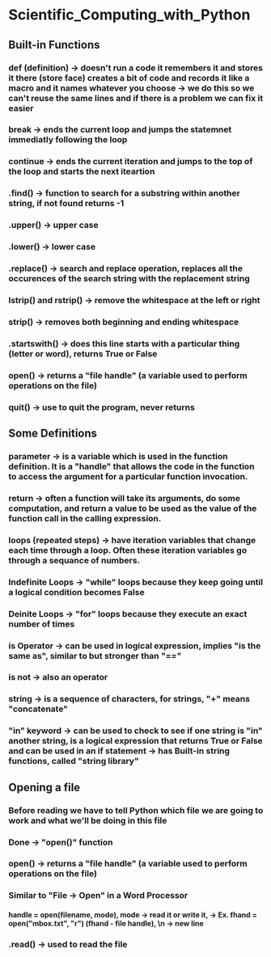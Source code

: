 # Scientific_Computing_with_Python

## Built-in Functions
### def (definition) -> doesn't run a code it remembers it and stores it there (store face) creates a bit of code and records it like a macro and it names whatever you choose -> we do this so we can't reuse the same lines and if there is a problem we can fix it easier
### break -> ends the current loop and jumps the statemnet immediatly following the loop
### continue -> ends the current iteration and jumps to the top of the loop and starts the next iteartion
### .find() -> function to search for a substring within another string, if not found returns -1
### .upper() -> upper case
### .lower() -> lower case 
### .replace() -> search and replace operation, replaces all the occurences of the search string with the replacement string
### lstrip() and rstrip() -> remove the whitespace at the left or right
### strip() -> removes both beginning and ending whitespace
### .startswith() -> does this line starts with a particular thing (letter or word), returns True or False
### open() -> returns a "file handle" (a variable used to perform operations on the file)
### quit() -> use to quit the program, never returns

## Some Definitions
### parameter -> is a variable which is used in the function definition. It is a "handle" that allows the code in the function to access the argument for a particular function invocation.
### return -> often a function will take its arguments, do some computation, and return a value to be used as the value of the function call in the calling expression. 
### loops (repeated steps) -> have iteration variables that change each time through a loop. Often these iteration variables go through a sequance of numbers.
### Indefinite Loops -> "while" loops because they keep going until a logical condition becomes False
### Deinite Loops -> "for" loops because they execute an exact number of times
### is Operator -> can be used in logical expression, implies "is the same as", similar to but stronger than "=="
### is not -> also an operator
### string -> is a sequence of characters, for strings, "+" means "concatenate"
### "in" keyword -> can be used to check to see if one string is "in" another string, is a logical expression that returns True or False and can be used in an if statement -> has Built-in string functions, called "string library" 

## Opening a file
### Before reading we have to tell Python which file we are going to work and what we'll be doing in this file
### Done -> "open()" function
### open() -> returns a "file handle" (a variable used to perform operations on the file)
### Similar to "File -> Open" in a Word Processor
#### handle = open(filename, mode), mode -> read it or write it, -> Ex. fhand = open("mbox.txt", "r") (fhand - file handle), \n -> new line
### .read() -> used to read the file